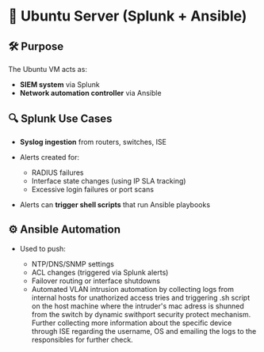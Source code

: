 # 📘 Ubuntu Server (Splunk + Ansible)

## 🛠 Purpose

The Ubuntu VM acts as:

* **SIEM system** via Splunk
* **Network automation controller** via Ansible

## 🔍 Splunk Use Cases

* **Syslog ingestion** from routers, switches, ISE
* Alerts created for:

  * RADIUS failures
  * Interface state changes (using IP SLA tracking)
  * Excessive login failures or port scans
* Alerts can **trigger shell scripts** that run Ansible playbooks

## ⚙️ Ansible Automation

* Used to push:

  * NTP/DNS/SNMP settings
  * ACL changes (triggered via Splunk alerts)
  * Failover routing or interface shutdowns
  * Automated VLAN intrusion automation by collecting logs from internal hosts for unathorized access tries and triggering .sh script on the host machine where the intruder's mac adress is shunned from the switch by dynamic swithport security protect mechanism. Further collecting more information about the specific device through ISE regarding the username, OS and emailing the logs to the responsibles for further check.

